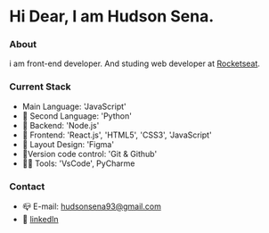 
# Hi Dear, I am Hudson Sena.


### About

i am front-end developer.
And studing web developer at [Rocketseat](https://www.rocketseat.com.br/).

### Current Stack

-  Main Language: 'JavaScript'
- 🐍 Second Language: 'Python'
- 📡 Backend: 'Node.js'
- 💎 Frontend: 'React.js', 'HTML5', 'CSS3', 'JavaScript'
- 🎨 Layout Design: 'Figma'
- 🔧Version code control: 'Git & Github'
- 👨‍💻 Tools: 'VsCode', PyCharme

### Contact

- 📪 E-mail: hudsonsena93@gmail.com
- 👤 [linkedIn](https://www.linkedin.com/in/hudson-diego-de-oliveira-sena-890a72173/?locale=en_US)
